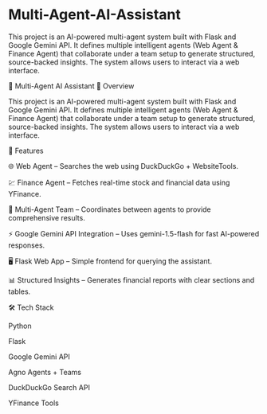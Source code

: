# Multi-Agent-AI-Assistant
This project is an AI-powered multi-agent system built with Flask and Google Gemini API. It defines multiple intelligent agents (Web Agent &amp; Finance Agent) that collaborate under a team setup to generate structured, source-backed insights. The system allows users to interact via a web interface.

🤖 Multi-Agent AI Assistant
📌 Overview

This project is an AI-powered multi-agent system built with Flask and Google Gemini API. It defines multiple intelligent agents (Web Agent & Finance Agent) that collaborate under a team setup to generate structured, source-backed insights. The system allows users to interact via a web interface.

🔑 Features

🌐 Web Agent – Searches the web using DuckDuckGo + WebsiteTools.

💹 Finance Agent – Fetches real-time stock and financial data using YFinance.

👥 Multi-Agent Team – Coordinates between agents to provide comprehensive results.

⚡ Google Gemini API Integration – Uses gemini-1.5-flash for fast AI-powered responses.

🖥️ Flask Web App – Simple frontend for querying the assistant.

📊 Structured Insights – Generates financial reports with clear sections and tables.

🛠️ Tech Stack

Python

Flask

Google Gemini API

Agno Agents + Teams

DuckDuckGo Search API

YFinance Tools
